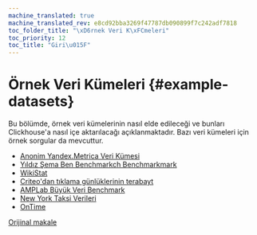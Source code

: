 ```yaml
---
machine_translated: true
machine_translated_rev: e8cd92bba3269f47787db090899f7c242adf7818
toc_folder_title: "\xD6rnek Veri K\xFCmeleri"
toc_priority: 12
toc_title: "Giri\u015F"
---
```


# Örnek Veri Kümeleri {#example-datasets}

Bu bölümde, örnek veri kümelerinin nasıl elde edileceği ve bunları Clickhouse'a nasıl içe aktarılacağı açıklanmaktadır.
Bazı veri kümeleri için örnek sorgular da mevcuttur.

-   [Anonim Yandex.Metrica Veri Kümesi](metrica.md)
-   [Yıldız Şema Ben Benchmarkch Benchmarkmark](star_schema.md)
-   [WikiStat](wikistat.md)
-   [Criteo'dan tıklama günlüklerinin terabayt](criteo.md)
-   [AMPLab Büyük Veri Benchmark](amplab_benchmark.md)
-   [New York Taksi Verileri](nyc_taxi.md)
-   [OnTime](ontime.md)

[Orijinal makale](https://clickhouse.tech/docs/en/getting_started/example_datasets) <!--hide-->
